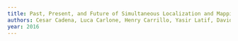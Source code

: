 ```yaml
---
title: Past, Present, and Future of Simultaneous Localization and Mapping: Toward the Robust-Perception Age
authors: Cesar Cadena, Luca Carlone, Henry Carrillo, Yasir Latif, Davide Scaramuzza, Jose Neira, Ian Reid, John J. Leonard
year: 2016
---
```


